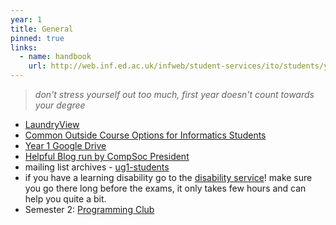 ```yaml
---
year: 1
title: General
pinned: true
links:
  - name: handbook
    url: http://web.inf.ed.ac.uk/infweb/student-services/ito/students/year1
---
```

> _don't stress yourself out too much, first year doesn't count towards your degree_

- [LaundryView](http://www.laundryview.com/lvs.php?s=264)
- [Common Outside Course Options for Informatics Students](http://homepages.inf.ed.ac.uk/imurray2/pt/outside_courses.html)
- [Year 1 Google Drive](/drive?next=0B4SUSkTXjliXdkQxNGRYN0hfSGs)
- [Helpful Blog run by CompSoc President](https://kylecotton.github.io/)
- mailing list archives - [ug1-students](https://lists.inf.ed.ac.uk/mailman/private/ug1-students/)
- if you have a learning disability go to the [disability service](http://www.ed.ac.uk/student-disability-service/about)! make sure you go there long before the exams, it only takes few hours and can help you quite a bit.
- Semester 2: [Programming Club](http://progclub.inf.ed.ac.uk/)
